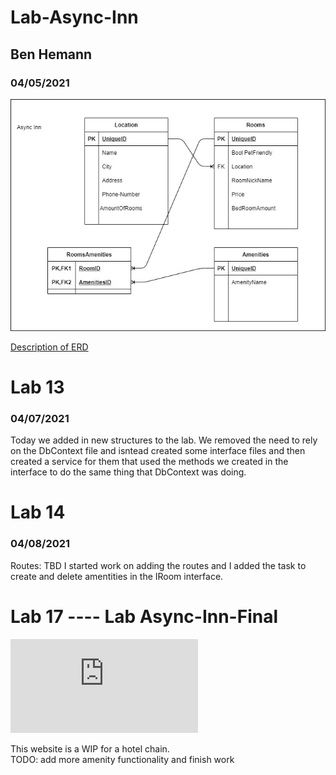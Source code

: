
# Lab-Async-Inn
## Ben Hemann
### 04/05/2021

![My Groups ERD](Assests/Lab11-ERD.jpg "ERD")


[Description of ERD](Assests/Description.txt "description")


# Lab 13
### 04/07/2021
Today we added in new structures to the lab. We removed the need to rely on the DbContext file and isntead created
some interface files and then created a service for them that used the methods we created in the interface to do the same thing that 
DbContext was doing. 


# Lab 14
### 04/08/2021
Routes: TBD
I started work on adding the routes and I added the task to create and delete amentities in the IRoom interface. 



# Lab 17 ---- Lab Async-Inn-Final

![Link to deployed Azure site](https://async-inn20210412190832.azurewebsites.net/index.html) 

This website is a WIP for a hotel chain.  
TODO: add more amenity functionality and finish work

